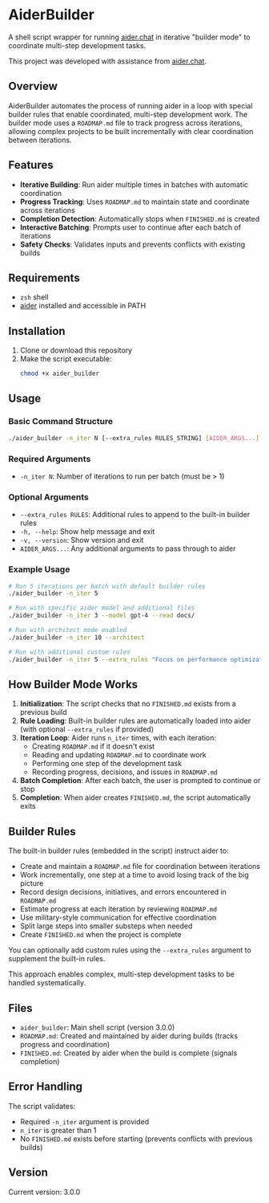 # AiderBuilder

A shell script wrapper for running [aider.chat](https://github.com/Aider-AI/aider) in iterative "builder mode" to coordinate multi-step development tasks.

This project was developed with assistance from [aider.chat](https://github.com/Aider-AI/aider/).

## Overview

AiderBuilder automates the process of running aider in a loop with special builder rules that enable coordinated, multi-step development work. The builder mode uses a `ROADMAP.md` file to track progress across iterations, allowing complex projects to be built incrementally with clear coordination between iterations.

## Features

- **Iterative Building**: Run aider multiple times in batches with automatic coordination
- **Progress Tracking**: Uses `ROADMAP.md` to maintain state and coordinate across iterations
- **Completion Detection**: Automatically stops when `FINISHED.md` is created
- **Interactive Batching**: Prompts user to continue after each batch of iterations
- **Safety Checks**: Validates inputs and prevents conflicts with existing builds

## Requirements

- `zsh` shell
- [aider](https://github.com/Aider-AI/aider) installed and accessible in PATH

## Installation

1. Clone or download this repository
2. Make the script executable:
   ```bash
   chmod +x aider_builder
   ```

## Usage

### Basic Command Structure

```bash
./aider_builder -n_iter N [--extra_rules RULES_STRING] [AIDER_ARGS...]
```

### Required Arguments

- `-n_iter N`: Number of iterations to run per batch (must be > 1)

### Optional Arguments

- `--extra_rules RULES`: Additional rules to append to the built-in builder rules
- `-h, --help`: Show help message and exit
- `-v, --version`: Show version and exit
- `AIDER_ARGS...`: Any additional arguments to pass through to aider

### Example Usage

```bash
# Run 5 iterations per batch with default builder rules
./aider_builder -n_iter 5

# Run with specific aider model and additional files
./aider_builder -n_iter 3 --model gpt-4 --read docs/

# Run with architect mode enabled
./aider_builder -n_iter 10 --architect

# Run with additional custom rules
./aider_builder -n_iter 5 --extra_rules "Focus on performance optimization in each step."
```

## How Builder Mode Works

1. **Initialization**: The script checks that no `FINISHED.md` exists from a previous build
2. **Rule Loading**: Built-in builder rules are automatically loaded into aider (with optional `--extra_rules` if provided)
3. **Iteration Loop**: Aider runs `n_iter` times, with each iteration:
   - Creating `ROADMAP.md` if it doesn't exist
   - Reading and updating `ROADMAP.md` to coordinate work
   - Performing one step of the development task
   - Recording progress, decisions, and issues in `ROADMAP.md`
4. **Batch Completion**: After each batch, the user is prompted to continue or stop
5. **Completion**: When aider creates `FINISHED.md`, the script automatically exits

## Builder Rules

The built-in builder rules (embedded in the script) instruct aider to:
- Create and maintain a `ROADMAP.md` file for coordination between iterations
- Work incrementally, one step at a time to avoid losing track of the big picture
- Record design decisions, initiatives, and errors encountered in `ROADMAP.md`
- Estimate progress at each iteration by reviewing `ROADMAP.md`
- Use military-style communication for effective coordination
- Split large steps into smaller substeps when needed
- Create `FINISHED.md` when the project is complete

You can optionally add custom rules using the `--extra_rules` argument to supplement the built-in rules.

This approach enables complex, multi-step development tasks to be handled systematically.

## Files

- `aider_builder`: Main shell script (version 3.0.0)
- `ROADMAP.md`: Created and maintained by aider during builds (tracks progress and coordination)
- `FINISHED.md`: Created by aider when the build is complete (signals completion)

## Error Handling

The script validates:
- Required `-n_iter` argument is provided
- `n_iter` is greater than 1
- No `FINISHED.md` exists before starting (prevents conflicts with previous builds)

## Version

Current version: 3.0.0
